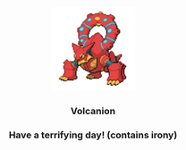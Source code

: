 <p align="center">
    <img src="https://raw.githubusercontent.com/PokeAPI/sprites/master/sprites/pokemon/721.png" width="150" height="150">
</p>
<h3 align="center"> <b>Volcanion</b></h3>
<h3 align="center">Have a terrifying day! (contains irony)</h3>
